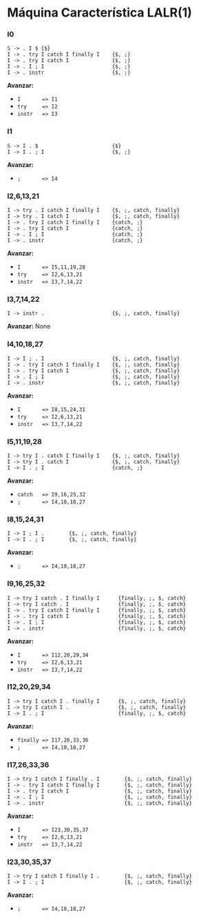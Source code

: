 # Máquina Característica LALR(1)

### **I0**
```
S -> . I $ {$}
I -> . try I catch I finally I    {$, ;}
I -> . try I catch I              {$, ;}
I -> . I ; I                      {$, ;}
I -> . instr                      {$, ;}
```

**Avanzar:**
* `I       => I1`
* `try     => I2`
* `instr   => I3`

### **I1**
```
S -> I . $                        {$}
I -> I . ; I                      {$, ;}
```

**Avanzar:**
* `;       => I4`

### **I2,6,13,21**
```
I -> try . I catch I finally I    {$, ;, catch, finally}
I -> try . I catch I              {$, ;, catch, finally}
I -> . try I catch I finally I    {catch, ;}
I -> . try I catch I              {catch, ;}
I -> . I ; I                      {catch, ;}
I -> . instr                      {catch, ;}
```

**Avanzar:**
* `I       => I5,11,19,28`
* `try     => I2,6,13,21`
* `instr   => I3,7,14,22`

### **I3,7,14,22**
```
I -> instr .                      {$, ;, catch, finally}
```

**Avanzar:**
None

### **I4,10,18,27**
```
I -> I ; . I                      {$, ;, catch, finally}
I -> . try I catch I finally I    {$, ;, catch, finally}
I -> . try I catch I              {$, ;, catch, finally}
I -> . I ; I                      {$, ;, catch, finally}
I -> . instr                      {$, ;, catch, finally}
```

**Avanzar:**
* `I       => I8,15,24,31`
* `try     => I2,6,13,21`
* `instr   => I3,7,14,22`

### **I5,11,19,28**
```
I -> try I . catch I finally I    {$, ;, catch, finally}
I -> try I . catch I              {$, ;, catch, finally}
I -> I . ; I                      {catch, ;}
```

**Avanzar:**
* `catch   => I9,16,25,32`
* `;       => I4,10,18,27`

### **I8,15,24,31**
```
I -> I ; I .        {$, ;, catch, finally}
I -> I . ; I        {$, ;, catch, finally}
```

**Avanzar:**
* `;       => I4,10,18,27`



### **I9,16,25,32**
```
I -> try I catch . I finally I      {finally, ;, $, catch}
I -> try I catch . I                {finally, ;, $, catch}
I -> . try I catch I finally I      {finally, ;, $, catch}
I -> . try I catch I                {finally, ;, $, catch}
I -> . I ; I                        {finally, ;, $, catch}
I -> . instr                        {finally, ;, $, catch}
```

**Avanzar:**
* `I       => I12,20,29,34`
* `try     => I2,6,13,21`
* `instr   => I3,7,14,22`

### **I12,20,29,34**
```
I -> try I catch I . finally I      {$, ;, catch, finally}
I -> try I catch I .                {$, ;, catch, finally}
I -> I . ; I                        {finally, ;, $, catch}
```

**Avanzar:**
* `finally => I17,26,33,36`
* `;       => I4,10,18,27`

### **I17,26,33,36**
```
I -> try I catch I finally . I        {$, ;, catch, finally}
I -> . try I catch I finally I        {$, ;, catch, finally}
I -> . try I catch I                  {$, ;, catch, finally}
I -> . I ; I                          {$, ;, catch, finally}
I -> . instr                          {$, ;, catch, finally}
```

**Avanzar:**
* `I       => I23,30,35,37`
* `try     => I2,6,13,21`
* `instr   => I3,7,14,22`

### **I23,30,35,37**
```
I -> try I catch I finally I .        {$, ;, catch, finally}
I -> I . ; I                          {$, ;, catch, finally}
```

**Avanzar:**
* `;       => I4,10,18,27`
